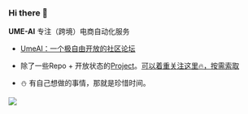 ### Hi there 👋

**UME-AI** 专注（跨境）电商自动化服务

- [UmeAI：一个极自由开放的社区论坛](https://www.beautygirls.top/)
  
- 除了一些Repo + 开放状态的[Project](https://github.com/ume-technology?tab=projects)。[可以着重关注这里🔥，按需索取](https://github.com/users/ume-technology/projects/1/views/2?pane=issue&itemId=26490425)

- ⛄ 有自己想做的事情，那就是珍惜时间。

![](https://i.328888.xyz/2023/04/22/i52pNZ.jpeg)


